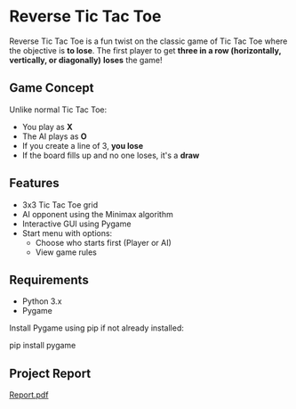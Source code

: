 
# Reverse Tic Tac Toe

Reverse Tic Tac Toe is a fun twist on the classic game of Tic Tac Toe where the objective is **to lose**. The first player to get **three in a row (horizontally, vertically, or diagonally)** **loses** the game!

## Game Concept

Unlike normal Tic Tac Toe:
- You play as **X**
- The AI plays as **O**
- If you create a line of 3, **you lose**
- If the board fills up and no one loses, it's a **draw**

## Features

- 3x3 Tic Tac Toe grid
- AI opponent using the Minimax algorithm
- Interactive GUI using Pygame
- Start menu with options:
  - Choose who starts first (Player or AI)
  - View game rules

## Requirements

- Python 3.x
- Pygame

Install Pygame using pip if not already installed:

pip install pygame

## Project Report
    
 [Report.pdf](https://github.com/user-attachments/files/20148874/Report.pdf)
